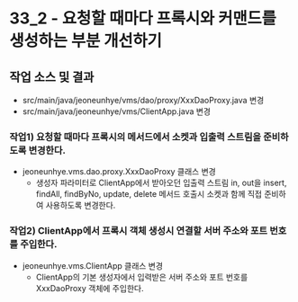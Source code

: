# 33_2 - 요청할 때마다 프록시와 커맨드를 생성하는 부분 개선하기

## 작업 소스 및 결과

- src/main/java/jeoneunhye/vms/dao/proxy/XxxDaoProxy.java 변경
- src/main/java/jeoneunhye/vms/ClientApp.java 변경

### 작업1) 요청할 때마다 프록시의 메서드에서 소켓과 입출력 스트림을 준비하도록 변경한다.

- jeoneunhye.vms.dao.proxy.XxxDaoProxy 클래스 변경
    - 생성자 파라미터로 ClientApp에서 받아오던 입출력 스트림 in, out을 insert, findAll, findByNo, update, delete 메서드 호출시 소켓과 함께 직접 준비하여 사용하도록 변경한다.

### 작업2) ClientApp에서 프록시 객체 생성시 연결할 서버 주소와 포트 번호를 주입한다.

- jeoneunhye.vms.ClientApp 클래스 변경
    - ClientApp의 기본 생성자에서 입력받은 서버 주소와 포트 번호를 XxxDaoProxy 객체에 주입한다.